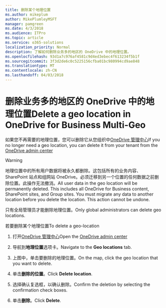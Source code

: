 ```yaml
---
title: 删除某个地理位置
ms.author: mikeplum
author: MikePlumleyMSFT
manager: pamgreen
ms.date: 4/3/2018
ms.audience: ITPro
ms.topic: article
ms.service: o365-solutions
localization_priority: Normal
description: 了解如何删除业务多的地区的 OneDrive 中的地理位置。
ms.openlocfilehash: 93d1a7c976af4581c9d4ed3ebec4f613234f5b1f
ms.sourcegitcommit: 3f3d2de6c0c5225156cfba01bc980994cd9ae848
ms.translationtype: MT
ms.contentlocale: zh-CN
ms.lasthandoff: 04/03/2018
---
```

# <a name="delete-a-geo-location-in-onedrive-for-business-multi-geo"></a><span data-ttu-id="0e29f-103">删除业务多的地区的 OneDrive 中的地理位置</span><span class="sxs-lookup"><span data-stu-id="0e29f-103">Delete a geo location in OneDrive for Business Multi-Geo</span></span>

<span data-ttu-id="0e29f-104">如果您不再需要的地理位置，您可以删除它从您组织中[OneDrive 管理中心](https://admin.onedrive.com)</span><span class="sxs-lookup"><span data-stu-id="0e29f-104">If you no longer need a geo location, you can delete it from your tenant from the [OneDrive admin center](https://admin.onedrive.com)</span></span>

> [!WARNING]
> <span data-ttu-id="0e29f-p101">地理位置中的所有用户数据将被永久都删除。这包括所有的业务内容、 SharePoint 站点和组网站 OneDrive。必须迁移到另一个位置的任何数据之前删除位置。此操作无法撤消。</span><span class="sxs-lookup"><span data-stu-id="0e29f-p101">All user data in the geo location will be permanently deleted. This includes all OneDrive for Business content, SharePoint sites, and Group sites. You must migrate any data to another location before you delete the location. This action cannot be undone.</span></span>

<span data-ttu-id="0e29f-109">只有全局管理员才能删除地理位置。</span><span class="sxs-lookup"><span data-stu-id="0e29f-109">Only global administrators can delete geo locations.</span></span>

<span data-ttu-id="0e29f-110">若要删除某个地理位置</span><span class="sxs-lookup"><span data-stu-id="0e29f-110">To delete a geo-location</span></span>

1. <span data-ttu-id="0e29f-111">打开[OneDrive 管理中心](https://admin.onedrive.com)</span><span class="sxs-lookup"><span data-stu-id="0e29f-111">Open the [OneDrive admin center](https://admin.onedrive.com)</span></span>

2. <span data-ttu-id="0e29f-112">导航到**地理位置**选项卡。</span><span class="sxs-lookup"><span data-stu-id="0e29f-112">Navigate to the **Geo locations** tab.</span></span>

3. <span data-ttu-id="0e29f-113">上图中，单击要删除的地理位置。</span><span class="sxs-lookup"><span data-stu-id="0e29f-113">On the map, click the geo location that you want to delete.</span></span>

4. <span data-ttu-id="0e29f-114">单击**删除的位置**。</span><span class="sxs-lookup"><span data-stu-id="0e29f-114">Click **Delete location**.</span></span>

5. <span data-ttu-id="0e29f-115">选择确认复选框，以确认删除。</span><span class="sxs-lookup"><span data-stu-id="0e29f-115">Confirm the deletion by selecting the confirmation check boxes.</span></span>

6. <span data-ttu-id="0e29f-116">单击**删除**。</span><span class="sxs-lookup"><span data-stu-id="0e29f-116">Click **Delete**.</span></span>



